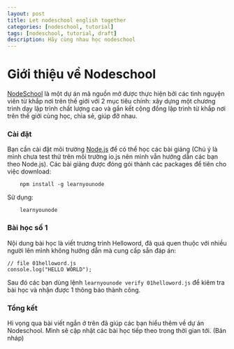 ```yaml
---
layout: post
title: Let nodeschool english together
categories: [nodeschool, tutorial]
tags: [nodeschool, tutorial, draft]
description: Hãy cùng nhau học nodeschool
---
```


# Giới thiệu về Nodeschool

[NodeSchool](http://nodeschool.io) là một dự án mã nguồn mở được thực hiện bởi các tình nguyện viên từ khắp nơi trên thế giới với 2 mục tiêu chính: xây dựng một chương trình dạy lập trình chất lượng cao và gắn kết cộng đồng lập trình từ khắp nơi trên thế giới cùng học, chia sẻ, giúp đỡ nhau.

### Cài đặt
Bạn cần cài đặt môi trường [Node.js](https://nodejs.org/) để có thể học các bài giảng (Chú ý là mình chưa test thử trên môi trường io.js nên mình vẫn hướng dẫn các bạn theo Node.js). Các bài giảng được đóng gói thành các packages để tiên cho việc download:

        npm install -g learnyounode
Sử dụng:

        learnyounode

### Bài học số 1
Nội dung bài học là viết trương trình Helloword, đã quá quen thuộc với nhiều người lên mình không hướng dẫn mà cung cấp sẵn đáp án:

    // file 01helloword.js
    console.log("HELLO WORLD");

Sau đó các bạn dùng lệnh `learnyounode verify 01helloword.js` để kiêm tra bài học và nhận được 1 thông báo thành công.

### Tổng kết
Hi vọng qua bài viết ngắn ở trên đã giúp các bạn hiểu thêm về dự án Nodeschool. Mình sẽ cập nhật các bài học tiếp theo trong thời gian tới.
(Bản nháp)
